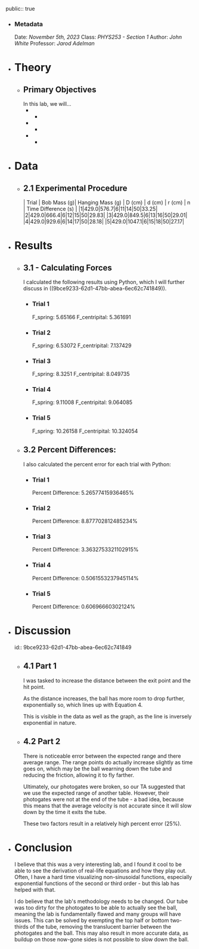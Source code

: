 public:: true

- ### Metadata
  Date: *November 5th, 2023*
  Class: *PHYS253 - Section 1*
  Author: *John White*
  Professor: *Jarod Adelman*
- # Theory
	- ## Primary Objectives
	  In this lab, we will...
	  * -
	  * -
	  * -
- # Data
	- ## 2.1 Experimental Procedure
	  | Trial | Bob Mass (g)| Hanging Mass (g) | D (cm) | d (cm) | r (cm) | n | Time Difference (s) |
	  |1|429.0|576.7|6|11|14|50|33.25|
	  |2|429.0|666.4|6|12|15|50|29.83|
	  |3|429.0|849.5|6|13|16|50|29.01|
	  |4|429.0|929.6|6|14|17|50|28.18|
	  |5|429.0|1047.1|6|15|18|50|27.17|
- # Results
	- ## 3.1 - Calculating Forces
	  I calculated the following results using Python, which I will further discuss in ((9bce9233-62d1-47bb-abea-6ec62c741849)).
		- ### Trial 1
		  F_spring: 5.65166 
		  F_centripital: 5.361691
		- ### Trial 2
		  F_spring: 6.53072 
		  F_centripital: 7.137429
		- ### Trial 3
		  F_spring: 8.3251 
		  F_centripital: 8.049735
		- ### Trial 4
		  F_spring: 9.11008 
		  F_centripital: 9.064085
		- ### Trial 5
		  F_spring: 10.26158 
		  F_centripital: 10.324054
	- ## 3.2 Percent Differences:
	  I also calculated the percent error for each trial with Python:
		- ### Trial 1
		  Percent Difference: 5.26577415936465%
		- ### Trial 2
		  Percent Difference: 8.877702812485234%
		- ### Trial 3
		  Percent Difference: 3.3632753321102915%
		- ### Trial 4
		  Percent Difference: 0.5061553237945114%
		- ### Trial 5
		  Percent Difference: 0.60696660302124%
- # Discussion
  id:: 9bce9233-62d1-47bb-abea-6ec62c741849
	- ## 4.1 Part 1
	  I was tasked to increase the distance between the exit point and the hit point.
	  
	  As the distance increases, the ball has more room to drop further, exponentially so, which lines up with Equation 4.
	  
	  This is visible in the data as well as the graph, as the line is inversely exponential in nature.
	- ## 4.2 Part 2
	  There is noticeable error between the expected range and there average range. The range points do actually increase slightly as time goes on, which may be the ball wearning down the tube and reducing the friction, allowing it to fly farther.
	  
	  Ultimately, our photogates were broken, so our TA suggested that we use the expected range of another table. However, their photogates were not at the end of the tube - a bad idea, because this means that the average velocity is not accurate since it will slow down by the time it exits the tube. 
	  
	  These two factors result in a relatively high percent error (25%).
- # Conclusion
  I believe that this was a very interesting lab, and I found it cool to be able to see the derivation of real-life equations and how they play out. Often, I have a hard time visualizing non-sinusoidal functions, especially exponential functions of the second or third order - but this lab has helped with that.
  
  I do believe that the lab's methodology needs to be changed. Our tube was too dirty for the photogates to be able to actually see the ball, meaning the lab is fundamentally flawed and many groups will have issues. This can be solved by exempting the top half or bottom two-thirds of the tube,  removing the translucent barrier between the photogates and the ball. This may also result in more accurate data, as buildup on those now-gone sides is not possible to slow down the ball.